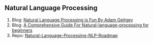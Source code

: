 ## Natural Language Processing

1. Blog: [Natural Language Processing is Fun By Adam Geitgey](https://medium.com/@ageitgey/natural-language-processing-is-fun-9a0bff37854e)
2. Blog: [A Comprehensive Guide For Natural-language-processing for beginners](https://medium.com/@saikirankalidindi/a-comprehensive-guide-for-natural-language-processing-nlp-for-beginners-39faa26ad4d9)
3. Repo: [Natural-Language-Processing-NLP-Roadmap](https://github.com/pemagrg1/Natural-Language-Processing-NLP-Roadmap)
